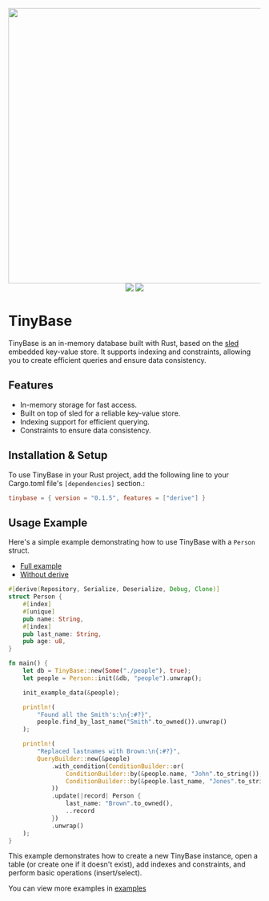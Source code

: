 <p align="center">
	<img width="550" src="https://raw.githubusercontent.com/JSH32/tinybase/master/.github/banner.png"><br>
	<img src="https://img.shields.io/badge/contributions-welcome-orange.svg">
	<img src="https://img.shields.io/badge/Made%20with-%E2%9D%A4-ff69b4?logo=love">
</p>

# TinyBase

TinyBase is an in-memory database built with Rust, based on the [sled](https://github.com/spacejam/sled) embedded key-value store. It supports indexing and constraints, allowing you to create efficient queries and ensure data consistency.

## Features
- In-memory storage for fast access.
- Built on top of sled for a reliable key-value store.
- Indexing support for efficient querying.
- Constraints to ensure data consistency.

## Installation & Setup

To use TinyBase in your Rust project, add the following line to your Cargo.toml file's `[dependencies]` section.:

```toml
tinybase = { version = "0.1.5", features = ["derive"] }
```

## Usage Example

Here's a simple example demonstrating how to use TinyBase with a `Person` struct.

- [Full example](https://github.com/JSH32/tinybase/blob/master/tinybase/examples/people_derive.rs)
- [Without derive](https://github.com/JSH32/tinybase/blob/master/tinybase/examples/people.rs)

```rust
#[derive(Repository, Serialize, Deserialize, Debug, Clone)]
struct Person {
    #[index]
    #[unique]
    pub name: String,
    #[index]
    pub last_name: String,
    pub age: u8,
}

fn main() {
    let db = TinyBase::new(Some("./people"), true);
    let people = Person::init(&db, "people").unwrap();

    init_example_data(&people);

    println!(
        "Found all the Smith's:\n{:#?}",
        people.find_by_last_name("Smith".to_owned()).unwrap()
    );

    println!(
        "Replaced lastnames with Brown:\n{:#?}",
        QueryBuilder::new(&people)
            .with_condition(ConditionBuilder::or(
                ConditionBuilder::by(&people.name, "John".to_string()),
                ConditionBuilder::by(&people.last_name, "Jones".to_string()),
            ))
            .update(|record| Person {
                last_name: "Brown".to_owned(),
                ..record
            })
            .unwrap()
    );
}
```

This example demonstrates how to create a new TinyBase instance, open a table (or create one if it doesn't exist), add indexes and constraints, and perform basic operations (insert/select).

You can view more examples in [examples](https://github.com/JSH32/tinybase/tree/master/tinybase/examples)
